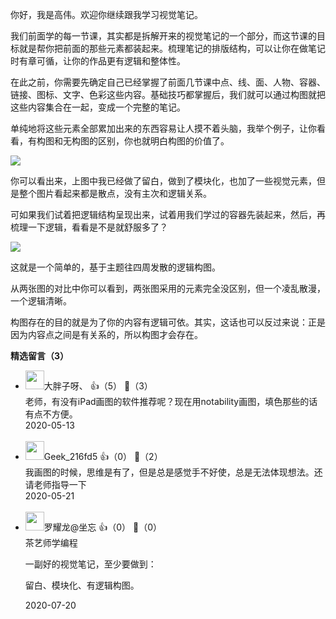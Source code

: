 你好，我是高伟。欢迎你继续跟我学习视觉笔记。

我们前面学的每一节课，其实都是拆解开来的视觉笔记的一个部分，而这节课的目标就是帮你把前面的那些元素都装起来。梳理笔记的排版结构，可以让你在做笔记时有章可循，让你的作品更有逻辑和整体性。

在此之前，你需要先确定自己已经掌握了前面几节课中点、线、面、人物、容器、链接、图标、文字、色彩这些内容。基础技巧都掌握后，我们就可以通过构图就把这些内容集合在一起，变成一个完整的笔记。

单纯地将这些元素全部累加出来的东西容易让人摸不着头脑，我举个例子，让你看看，有构图和无构图的区别，你也就明白构图的价值了。

![](https://static001.geekbang.org/resource/image/7f/8c/7fc386a641d6df98c4ba05b05abba38c.jpg?wh=1920%2A960)

你可以看出来，上图中我已经做了留白，做到了模块化，也加了一些视觉元素，但是整个图片看起来都是散点，没有主次和逻辑关系。

可如果我们试着把逻辑结构呈现出来，试着用我们学过的容器先装起来，然后，再梳理一下逻辑，看看是不是就舒服多了？

![](https://static001.geekbang.org/resource/image/8e/9d/8e91c9f080f3c7e7a74debbeb9fcef9d.jpg?wh=1920%2A1064)

这就是一个简单的，基于主题往四周发散的逻辑构图。

从两张图的对比中你可以看到，两张图采用的元素完全没区别，但一个凌乱散漫，一个逻辑清晰。

构图存在的目的就是为了你的内容有逻辑可依。其实，这话也可以反过来说：正是因为内容点之间是有关系的，所以构图才会存在。
<div><strong>精选留言（3）</strong></div><ul>
<li><img src="https://static001.geekbang.org/account/avatar/00/13/33/0b/fd18c8ab.jpg" width="30px"><span>大胖子呀、</span> 👍（5） 💬（3）<div>老师，有没有iPad画图的软件推荐呢？现在用notability画图，填色那些的话有点不方便。</div>2020-05-13</li><br/><li><img src="https://wx.qlogo.cn/mmopen/vi_32/Q0j4TwGTfTLb5UK2u6RyS48ia8H2lUSlUyQEaBiclDlqpbQUWqTWeuf3Djl3ruHRN3U37GXYuWAfAW5d1xkm6F7w/132" width="30px"><span>Geek_216fd5</span> 👍（0） 💬（2）<div>我画图的时候，思维是有了，但是总是感觉手不好使，总是无法体现想法。还请老师指导一下</div>2020-05-21</li><br/><li><img src="https://static001.geekbang.org/account/avatar/00/1d/42/df/a034455d.jpg" width="30px"><span>罗耀龙@坐忘</span> 👍（0） 💬（0）<div>茶艺师学编程

一副好的视觉笔记，至少要做到：

留白、模块化、有逻辑构图。</div>2020-07-20</li><br/>
</ul>